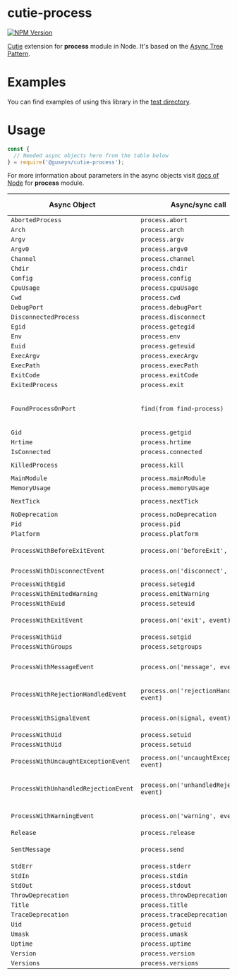 # cutie-process

[![NPM Version][npm-image]][npm-url]

[Cutie](https://github.com/Guseyn/cutie) extension for <b>process</b> module in Node. It's based on the [Async Tree Pattern](https://github.com/Guseyn/async-tree-patern/blob/master/Async_Tree_Patern.pdf).

# Examples

You can find examples of using this library in the [test directory](https://github.com/Guseyn/cutie-process/tree/master/test).

# Usage

```js
const {
  // Needed async objects here from the table below
} = require('@guseyn/cutie-process');
```
For more information about parameters in the async objects visit [docs of Node](https://nodejs.org/en/docs/) for <b>process</b> module.

| Async Object  | Async/sync call | Parameters | Representation result |
| ------------- | ----------------| ---------- | --------------------- |
| `AbortedProcess` | `process.abort` | `process` | `process` |
| `Arch` | `process.arch` | `process` | `string` |
| `Argv` | `process.argv` | `process` | `string[]` |
| `Argv0` | `process.argv0` | `process` | `string` |
| `Channel` | `process.channel` | `process` | `object\|undefined` |
| `Chdir` | `process.chdir` | `process, dir` | `string` |
| `Config` | `process.config` | `process` | `object` |
| `CpuUsage` | `process.cpuUsage` | `process, previousValue` | `object` |
| `Cwd` | `process.cwd` | `process` | `string` |
| `DebugPort` | `process.debugPort` | `process` | `number` |
| `DisconnectedProcess` | `process.disconnect` | `process` | `process` |
| `Egid` | `process.getegid` | `process` | `number` |
| `Env` | `process.env` | `process` | `object` |
| `Euid` | `process.geteuid` | `process` | `number` |
| `ExecArgv` | `process.execArgv` | `process` | `object` |
| `ExecPath` | `process.execPath` | `process` | `string` |
| `ExitCode` | `process.exitCode` | `process` | `number` |
| `ExitedProcess` | `process.exit` | `process, code` | `process` |
| `FoundProcessOnPort` | `find(from find-process)` | `port` | `first found process or {} if no process on the specified port` |
| `Gid` | `process.getgid` | `process` | `number` |
| `Hrtime` | `process.hrtime` | `process, time` | `number[]` |
| `IsConnected` | `process.connected` | `process` | `boolean` |
| `KilledProcess` | `process.kill` | `pid, signal` | `process(global var)` |
| `MainModule` | `process.mainModule` | `process` | `module` |
| `MemoryUsage` | `process.memoryUsage` | `process` | `object` |
| `NextTick` | `process.nextTick` | `process, callback, ...args` | `process` |
| `NoDeprecation` | `process.noDeprecation` | `process` | `boolean` |
| `Pid` | `process.pid` | `process` | `number` |
| `Platform` | `process.platform` | `process` | `string` |
| `ProcessWithBeforeExitEvent` | `process.on('beforeExit', event)` | `process, event(Event with definedBody(exitCode))` | `process` |
| `ProcessWithDisconnectEvent` | `process.on('disconnect', event)` | `process, event(Event with definedBody())` | `process` |
| `ProcessWithEgid` | `process.setegid` | `process, id` | `process` |
| `ProcessWithEmitedWarning` | `process.emitWarning` | `warning, options` | `process` |
| `ProcessWithEuid` | `process.seteuid` | `process, id` | `process` |
| `ProcessWithExitEvent` | `process.on('exit', event)` | `process, event(Event with definedBody(code))` | `process` |
| `ProcessWithGid` | `process.setgid` | `process, id` | `process` |
| `ProcessWithGroups` | `process.setgroups` | `process, groups` | `process` |
| `ProcessWithMessageEvent` | `process.on('message', event)` | `process, event(Event with definedBody(message, sendHandle))` | `process` |
| `ProcessWithRejectionHandledEvent` | `process.on('rejectionHandled', event)` | `process, event(Event with definedBody(p), p - promise)` | `process` |
| `ProcessWithSignalEvent` | `process.on(signal, event)` | `process, signal, event(Event with definedBody())` | `process` |
| `ProcessWithUid` | `process.setuid` | `process, id` | `process` |
| `ProcessWithUid` | `process.setuid` | `process, id` | `process` |
| `ProcessWithUncaughtExceptionEvent` | `process.on('uncaughtException', event)` | `process, event(Event with definedBody(error))` | `` | `process` |
| `ProcessWithUnhandledRejectionEvent` | `process.on('unhandledRejection', event)` | `process, event(Event with definedBody(reason, p))` | `process` |
| `ProcessWithWarningEvent` | `process.on('warning', event)` | `process, event(Event with definedBody(warning))` | `process` |
| `Release` | `process.release` | `process` | `object` |
| `SentMessage` | `process.send` | `process, message, sendHandle, options, callback` | `message` |
| `StdErr` | `process.stderr` | `process` | `stream` |
| `StdIn` | `process.stdin` | `process` | `stream` |
| `StdOut` | `process.stdout` | `process` | `stream` |
| `ThrowDeprecation` | `process.throwDeprecation` | `process` | `boolean` |
| `Title` | `process.title` | `process` | `string` |
| `TraceDeprecation` | `process.traceDeprecation` | `process` | `boolean` |
| `Uid` | `process.getuid` | `process` | `number` |
| `Umask` | `process.umask` | `process, mask` | `process` |
| `Uptime` | `process.uptime` | `process` | `number` |
| `Version` | `process.version` | `process` | `string` |
| `Versions` | `process.versions` | `process` | `object` |


[npm-image]: https://img.shields.io/npm/v/@guseyn/cutie-process.svg
[npm-url]: https://npmjs.org/package/@guseyn/cutie-process
